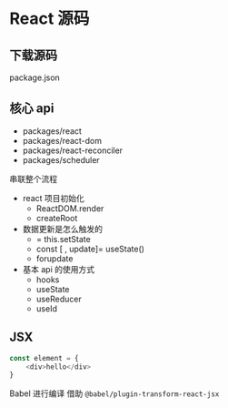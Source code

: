 # React 源码

## 下载源码

package.json

## 核心 api

- packages/react
- packages/react-dom
- packages/react-reconciler
- packages/scheduler

串联整个流程

- react 项目初始化
  - ReactDOM.render
  - createRoot
- 数据更新是怎么触发的
  - = this.setState
  - const [ , update]= useState()
  - forupdate
- 基本 api 的使用方式
  - hooks
  - useState
  - useReducer
  - useId

## JSX

```js
const element = {
    <div>hello</div>
}
```

Babel 进行编译 借助 `@babel/plugin-transform-react-jsx`


